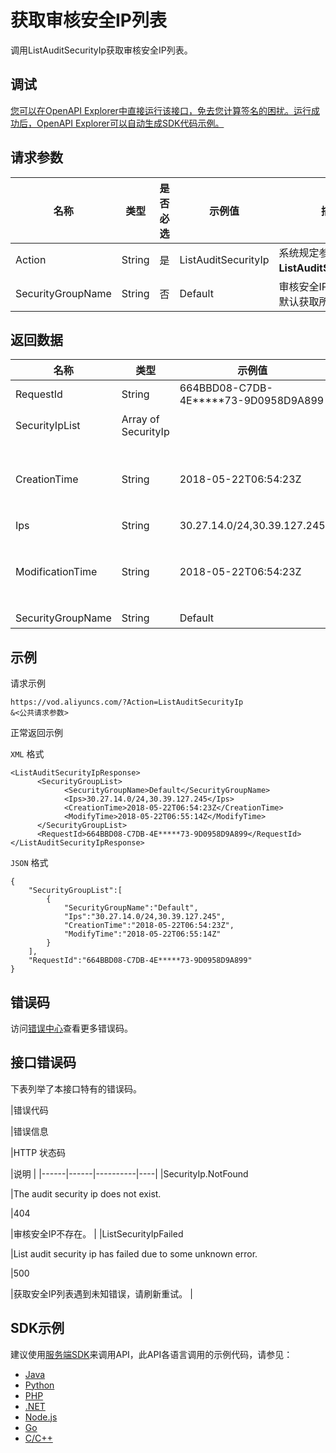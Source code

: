 # 获取审核安全IP列表

调用ListAuditSecurityIp获取审核安全IP列表。

## 调试

[您可以在OpenAPI Explorer中直接运行该接口，免去您计算签名的困扰。运行成功后，OpenAPI Explorer可以自动生成SDK代码示例。](https://api.aliyun.com/#product=vod&api=ListAuditSecurityIp&type=RPC&version=2017-03-21)

## 请求参数

|名称|类型|是否必选|示例值|描述|
|--|--|----|---|--|
|Action|String|是|ListAuditSecurityIp|系统规定参数。取值：**ListAuditSecurityIp**。 |
|SecurityGroupName|String|否|Default|审核安全IP分组名称。默认获取所有。 |

## 返回数据

|名称|类型|示例值|描述|
|--|--|---|--|
|RequestId|String|664BBD08-C7DB-4E\*\*\*\*\*73-9D0958D9A899|请求ID。 |
|SecurityIpList|Array of SecurityIp| |审核安全IP详情。 |
|CreationTime|String|2018-05-22T06:54:23Z|创建时间。格式为：*yyyy-MM-dd*T*HH:mm:ss*Z（UTC时间）。 |
|Ips|String|30.27.14.0/24,30.39.127.245|安全IP列表。 |
|ModificationTime|String|2018-05-22T06:54:23Z|更新时间。格式为：*yyyy-MM-dd*T*HH:mm:ss*Z（UTC时间）。 |
|SecurityGroupName|String|Default|安全IP组名称。 |

## 示例

请求示例

```
https://vod.aliyuncs.com/?Action=ListAuditSecurityIp
&<公共请求参数>
```

正常返回示例

`XML` 格式

```
<ListAuditSecurityIpResponse>
	  <SecurityGroupList>
		    <SecurityGroupName>Default</SecurityGroupName>
		    <Ips>30.27.14.0/24,30.39.127.245</Ips>
		    <CreationTime>2018-05-22T06:54:23Z</CreationTime>
		    <ModifyTime>2018-05-22T06:55:14Z</ModifyTime>
	  </SecurityGroupList>
	  <RequestId>664BBD08-C7DB-4E*****73-9D0958D9A899</RequestId>
</ListAuditSecurityIpResponse>
```

`JSON` 格式

```
{
    "SecurityGroupList":[
        {
            "SecurityGroupName":"Default",
            "Ips":"30.27.14.0/24,30.39.127.245",
            "CreationTime":"2018-05-22T06:54:23Z",
            "ModifyTime":"2018-05-22T06:55:14Z"
        }
    ],
    "RequestId":"664BBD08-C7DB-4E*****73-9D0958D9A899"
}
```

## 错误码

访问[错误中心](https://error-center.alibabacloud.com/status/product/vod)查看更多错误码。

## 接口错误码

下表列举了本接口特有的错误码。

|错误代码

|错误信息

|HTTP 状态码

|说明 |
|------|------|----------|----|
|SecurityIp.NotFound

|The audit security ip does not exist.

|404

|审核安全IP不存在。 |
|ListSecurityIpFailed

|List audit security ip has failed due to some unknown error.

|500

|获取安全IP列表遇到未知错误，请刷新重试。 |

## SDK示例

建议使用[服务端SDK](~~101789~~)来调用API，此API各语言调用的示例代码，请参见：

-   [Java](~~61063~~)
-   [Python](~~61054~~)
-   [PHP](~~61069~~)
-   [.NET](~~84750~~)
-   [Node.js](~~101396~~)
-   [Go](~~101411~~)
-   [C/C++](~~101261~~)

